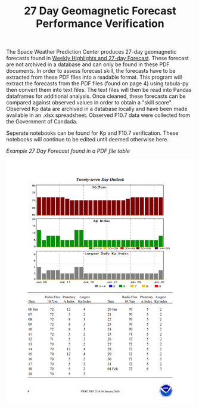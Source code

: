 <center><h1>27 Day Geomagnetic Forecast Performance Verification</h1></center><br>

The Space Weather Prediction Center produces 27-day geomagnetic forecasts found in [Weekly Highlights and 27-day Forecast](https://www.swpc.noaa.gov/products/weekly-highlights-and-27-day-forecast). These forecast are not archived in a database and can only be found in these PDF documents. In order to assess forecast skill, the forecasts have to be extracted from these PDF files into a readable format. This program will extract the forecasts from the PDF files (found on page 4) using tabula-py then convert them into text files. The text files will then be read into Pandas dataframes for additional analysis. Once cleaned, these forecasts can be compared against observed values in order to obtain a "skill score". Observed Kp data are archived in a database locally and have been made available in an .xlsx spreadsheet. Observed F10.7 data were collected from the Government of Candada.

Seperate notebooks can be found for Kp and F10.7 verification. These notebooks will continue to be edited until deemed otherwise here.

*Example 27 Day Forecast found in a PDF file table*

![EXAMPLE 27 DAY FORECAST in PDF FORMAT](https://github.com/sunnysidedenver/swpc_27day/blob/main/Example%20Forecast.PNG)
